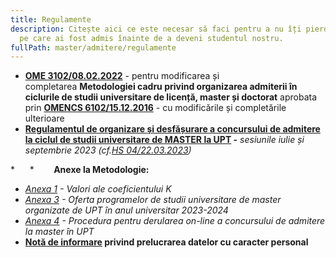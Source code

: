 ```yaml
---
title: Regulamente
description: Citește aici ce este necesar să faci pentru a nu îți pierde locul
  pe care ai fost admis înainte de a deveni studentul nostru.
fullPath: master/admitere/regulamente
---
```

* **[OME 3102/08.02.2022](https://www.upt.ro/img/files/legislatie/2022/Ordin_3102_08.02.2022-Metodologie_organiz_admitere_licenta_master_doctorat.pdf)** - pentru modificarea și completarea **Metodologiei cadru privind organizarea admiterii în ciclurile de studii universitare de licență, master și doctorat** aprobata prin **[OMENCS 6102/15.12.2016](http://www.upt.ro/img/files/legislatie/2016/OMENCS_6102_15-12-2016_Metodologie_cadru_admitere-forma_consolidata.pdf)** - cu modificările și completările ulterioare 
* **[Regulamentul de organizare și desfășurare a concursului de admitere la ciclul de studii universitare de MASTER la UPT](https://www.upt.ro/img/files/2022-2023/Admitere/Master/HBS_04_22.03.2023_Regulament-admitere-master-an.univ.2023-2024(1).pdf) -** *sesiunile iulie și septembrie 2023 (cf.[HS 04/22.03.2023](https://www.upt.ro/img/files/2022-2023/Admitere/Master/HBS_04_22.03.2023_Regulament-admitere-master-an.univ.2023-2024.pdf))*

*      *        **Anexe la Metodologie:**

* *[Anexa 1](https://www.upt.ro/img/files/2022-2023/Admitere/Master/HBS_04_22.03.2023_Anexa_1_Regulament-admitere-master-an.univ.2023-2024.pdf) - Valori ale coeficientului K*
* *[Anexa 3](https://www.upt.ro/img/files/2022-2023/Admitere/Master/HBS_04_22.03.2023_Anexa_3_Metod.admitere-master-an.univ.2023-2024.pdf) - Oferta programelor de studii universitare de master organizate de UPT în anul universitar 2023-2024*
* *[Anexa 4](https://www.upt.ro/img/files/2022-2023/Admitere/Master/HBS_04_22.03.2023_Anexa_4_Regulament-admitere-master-an.univ.2023-2024.pdf) - Procedura pentru derularea on-line a concursului de admitere la master în UPT*
* **[Notă de informare](http://www.upt.ro/img/files/gdpr-date_personale/Nota_informativa_candidati_admitere_UPT_v2.pdf) privind prelucrarea datelor cu caracter personal**